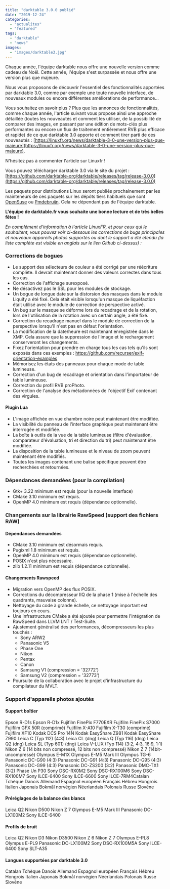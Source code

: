 ```yaml
---
title: "darktable 3.0.0 publié"
date: "2019-12-24"
categories: 
  - "actualites"
  - "featured"
tags: 
  - "darktable"
  - "news"
images:
  - "images/darktable3.jpg"
---
```


Chaque année, l'équipe darktable nous offre une nouvelle version comme cadeau de Noël. Cette année, l'équipe s'est surpassée et nous offre une version plus que majeure.

Nous vous proposons de découvrir l'essentiel des fonctionnalités apportées par darktable 3.0, comme par exemple une toute nouvelle interface, de nouveaux modules ou encore différentes améliorations de performance...

Vous souhaitez en savoir plus ? Plus que les annonces de fonctionnalités, comme chaque année, l'article suivant vous propose ainsi une approche détaillée (toutes les nouveautés et comment les utiliser, de la possibilité de comparer des images, en passant par une édition de mots-clés plus performantes ou encore un flux de traitement entièrement RVB plus efficace et rapide) de ce que darktable 3.0 apporte et comment tirer parti de ces nouveautés : [https://linuxfr.org/news/darktable-3-0-une-version-plus-que-majeure](https://linuxfr.org/news/darktable-3-0-une-version-plus-que-majeure).

N'hésitez pas à commenter l'article sur Linuxfr !

Vous pouvez télécharger darktable 3.0 via le site du projet : [https://github.com/darktable-org/darktable/releases/tag/release-3.0.0](https://github.com/darktable-org/darktable/releases/tag/release-3.0.0)

Les paquets pour distributions Linux seront publiés prochainement par les mainteneurs de ces paquets sur les dépôts tiers habituels que sont [OpenSuse](https://software.opensuse.org/download.html?project=graphics:darktable:stable&package=darktable) ou [Pmdebruijn](https://launchpad.net/~pmjdebruijn/+archive/ubuntu/darktable-release). Cela ne dépendant pas de l'équipe darktable.

**L'équipe de darktable.fr vous souhaite une bonne lecture et de très belles fêtes !**

_En complément d'information à l'article LinuxFR, et pour ceux qui le souhaitent, vous pouvez voir ci-dessous les corrections de bugs principales et nouveaux appareils photos supportés ou dont le support a été étendu  (la liste complète est visible en anglais sur le lien Github ci-dessus) :_

### Corrections de bogues

- Le support des sélecteurs de couleur a été corrigé par une réécriture complète. Il devrait maintenant donner des valeurs correctes dans tous les cas.
- Correction de l'affichage surexposé.
- Ne désactivez pas le SSL pour les modules de stockage.
- Un bogue de longue date sur la distorsion des masques dans le module Liquify a été fixé. Cela était visible lorsqu'un masque de liquéfaction était utilisé avec le module de correction de perspective activé.
- Un bug sur le masque se déforme lors du recadrage et de la rotation, lors de l'utilisation de la rotation avec un certain angle, a été fixé.
- Correction du recadrage manuel dans le module de correction de la perspective lorsqu'il n'est pas en défaut l'orientation.
- La modification de la date/heure est maintenant enregistrée dans le XMP. Cela assure que la suppression de l'image et le rechargement conserveront les changements.
- Fixez l'orientation pour prendre en charge tous les cas tels qu'ils sont exposés dans ces exemples : https://github.com/recurser/exif-orientation-examples
- Mémorisez les états des panneaux pour chaque mode de table lumineuse.
- Correction d'un bug de recadrage et orientation dans l'importateur de table lumineuse.
- Correction du profil RVB proPhoto.
- Correction de l'analyse des métadonnées de l'objectif Exif contenant des virgules.

#### **Plugin Lua**

- L'image affichée en vue chambre noire peut maintenant être modifiée.
- La visibilité du panneau de l'interface graphique peut maintenant être interrogée et modifiée.
- La boîte à outils de la vue de la table lumineuse (filtre d'évaluation, comparateur d'évaluation, tri et direction du tri) peut maintenant être modifiée.
- La disposition de la table lumineuse et le niveau de zoom peuvent maintenant être modifiés.
- Toutes les images contenant une balise spécifique peuvent être recherchées et retournées.

### Dépendances demandées (pour la compilation)

- Gtk+ 3.22 minimum est requis (pour la nouvelle interface)
- CMake 3.10 minimum est requis.
- OpenMP 4.0 minimum est requis (dépendance optionnelle).

### Changements sur la librairie RawSpeed (support des fichiers RAW)

#### Dépendances demandées

- CMake 3.10 minimum est désormais requis.
- Pugixml 1.8 minimum est requis.
- OpenMP 4.0 minimum est requis (dépendance optionnelle).
- POSIX n'est plus nécessaire.
- zlib 1.2.11 minimum est requis (dépendance optionnelle).

#### Changements Rawspeed

- Migration vers OpenMP des flux POSIX.
- Corrections du décompresseur IIQ de la phase 1 (mise à l'échelle des quadrants, mauvaise colonne).
- Nettoyage du code à grande échelle, ce nettoyage important est toujours en cours.
- Une infrastructure CMake a été ajoutée pour permettre l'intégration de RawSpeed dans LLVM LNT / Test-Suite.
- Ajustement généralisé des performances, décompresseurs les plus touchés :
    - Sony ARW2
    - Panasonic V5
    - Phase One
    - Nikon
    - Pentax
    - Canon
    - Samsung V1 (compression = '32772')
    - Samsung V2 (compression = '32773')
- Poursuite de la collaboration avec le projet d'infrastructure du compilateur du MVLT.

### Support d'appareils photos ajoutés

#### **Support boîtier**

Epson R-D1s Epson R-D1x Fujifilm FinePix F770EXR Fujifilm FinePix S7000 Fujifilm GFX 50R (comprimé) Fujifilm X-A10 Fujifilm X-T30 (comprimé) Fujifilm XF10 Kodak DCS Pro 14N Kodak EasyShare Z981 Kodak EasyShare Z990 Leica C (Typ 112) (4:3) Leica CL (dng) Leica Q (Typ 116) (dng) Leica Q2 (dng) Leica SL (Typ 601) (dng) Leica V-LUX (Typ 114) (3:2, 4:3, 16:9, 1:1) Nikon Z 6 (14 bits non compressé, 12 bits non compressé) Nikon Z 7 (14bit-uncompressé) Olympus E-M1X Olympus E-M5 Mark III Olympus TG-6 Panasonic DC-G90 (4:3) Panasonic DC-G91 (4:3) Panasonic DC-G95 (4:3) Panasonic DC-G99 (4:3) Panasonic DC-ZS200 (3:2) Panasonic DMC-TX1 (3:2) Phase Un P30 Sony DSC-RX0M2 Sony DSC-RX100M6 Sony DSC-RX100M7 Sony ILCE-6400 Sony ILCE-6600 Sony ILCE-7RM4Catalan Tchèque Danois Allemand Espagnol européen Français Hébreu Hongrois Italien Japonais Bokmål norvégien Néerlandais Polonais Russe Slovène

#### Préréglages de la balance des blancs

Leica Q2 Nikon D500 Nikon Z 7 Olympus E-M5 Mark III Panasonic DC-LX100M2 Sony ILCE-6400

#### Profils de bruit

Leica Q2 Nikon D3 Nikon D3500 Nikon Z 6 Nikon Z 7 Olympus E-PL8 Olympus E-PL9 Panasonic DC-LX100M2 Sony DSC-RX100M5A Sony ILCE-6400 Sony SLT-A35

#### Langues supportées par darktable 3.0

Catalan Tchèque Danois Allemand Espagnol européen Français Hébreu Hongrois Italien Japonais Bokmål norvégien Néerlandais Polonais Russe Slovène
